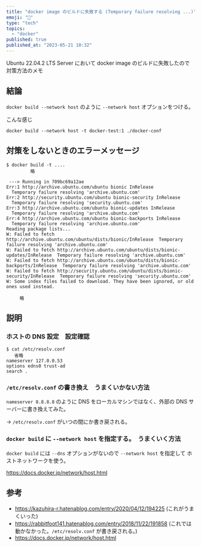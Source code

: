 ```yaml
---
title: "docker image のビルドに失敗する (Temporary failure resolving ...)"
emoji: "🎃"
type: "tech"
topics:
  - "docker"
published: true
published_at: "2023-05-21 10:32"
---
```


Ubuntu 22.04.2 LTS Server において docker image のビルドに失敗したので対策方法のメモ

## 結論

`docker build --network host` のように `--network host` オプションをつける。

こんな感じ

```
docker build --network host -t docker-test:1 ./docker-conf
```

## 対策をしないときのエラーメッセージ

```
$ docker build -t ....
         略

 ---> Running in 709bc69a12ae
Err:1 http://archive.ubuntu.com/ubuntu bionic InRelease
  Temporary failure resolving 'archive.ubuntu.com'
Err:2 http://security.ubuntu.com/ubuntu bionic-security InRelease
  Temporary failure resolving 'security.ubuntu.com'
Err:3 http://archive.ubuntu.com/ubuntu bionic-updates InRelease
  Temporary failure resolving 'archive.ubuntu.com'
Err:4 http://archive.ubuntu.com/ubuntu bionic-backports InRelease
  Temporary failure resolving 'archive.ubuntu.com'
Reading package lists...
W: Failed to fetch http://archive.ubuntu.com/ubuntu/dists/bionic/InRelease  Temporary failure resolving 'archive.ubuntu.com'
W: Failed to fetch http://archive.ubuntu.com/ubuntu/dists/bionic-updates/InRelease  Temporary failure resolving 'archive.ubuntu.com'
W: Failed to fetch http://archive.ubuntu.com/ubuntu/dists/bionic-backports/InRelease  Temporary failure resolving 'archive.ubuntu.com'
W: Failed to fetch http://security.ubuntu.com/ubuntu/dists/bionic-security/InRelease  Temporary failure resolving 'security.ubuntu.com'
W: Some index files failed to download. They have been ignored, or old ones used instead.

     略
```

## 説明

### ホストの DNS 設定　設定確認

```
$ cat /etc/resolv.conf
   省略
nameserver 127.0.0.53
options edns0 trust-ad
search .
```

### `/etc/resolv.conf` の書き換え　うまくいかない方法

`nameserver 8.8.8.8` のように DNS をローカルマシンではなく、外部の DNS サーバーに書き換えてみた。

→ `/etc/resolv.conf` がいつの間にか書き戻される。

### `docker build` に `--network host` を指定する。　うまくいく方法

`docker build` には `--dns` オプションがないので  `--network host` を指定して
ホストネットワークを使う。

https://docs.docker.jp/network/host.html

## 参考

* https://kazuhira-r.hatenablog.com/entry/2020/04/12/194225 (これがうまくいった)
* https://rabbitfoot141.hatenablog.com/entry/2018/11/22/191858 (これでは動かなかった。`/etc/resolv.conf` が書き戻される。)
* https://docs.docker.jp/network/host.html